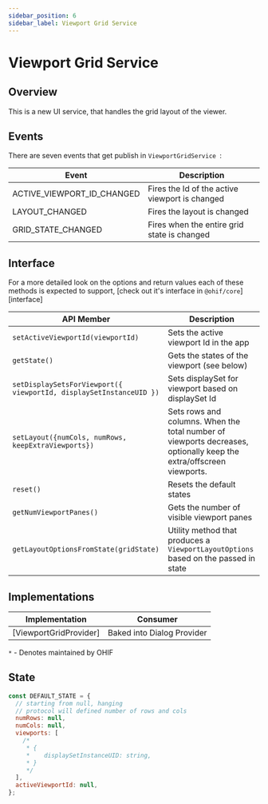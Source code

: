 ```yaml
---
sidebar_position: 6
sidebar_label: Viewport Grid Service
---
```


# Viewport Grid Service

## Overview

This is a new UI service, that handles the grid layout of the viewer.

## Events

There are seven events that get publish in `ViewportGridService `:

| Event                         | Description                                       |
| ----------------------------- | --------------------------------------------------|
| ACTIVE_VIEWPORT_ID_CHANGED | Fires the Id of the active viewport is changed |
| LAYOUT_CHANGED                | Fires the layout is changed                       |
| GRID_STATE_CHANGED            | Fires when the entire grid state is changed       |
## Interface

For a more detailed look on the options and return values each of these methods
is expected to support, [check out it's interface in `@ohif/core`][interface]

| API Member                                                            | Description                                         |
| --------------------------------------------------------------------- | --------------------------------------------------- |
| `setActiveViewportId(viewportId)`                                       | Sets the active viewport Id in the app           |
| `getState()`                                                          | Gets the states of the viewport (see below)         |
| `setDisplaySetsForViewport({ viewportId, displaySetInstanceUID })` | Sets displaySet for viewport based on displaySet Id |
| `setLayout({numCols, numRows, keepExtraViewports})`                   | Sets rows and columns. When the total number of viewports decreases, optionally keep the extra/offscreen viewports. |
| `reset()`                                                             | Resets the default states                           |
| `getNumViewportPanes()`                                               | Gets the number of visible viewport panes           |
| `getLayoutOptionsFromState(gridState)`                                | Utility method that produces a `ViewportLayoutOptions` based on the passed in state|

## Implementations

| Implementation         | Consumer                   |
| ---------------------- | -------------------------- |
| [ViewportGridProvider] | Baked into Dialog Provider |

`*` - Denotes maintained by OHIF

## State

```js
const DEFAULT_STATE = {
  // starting from null, hanging
  // protocol will defined number of rows and cols
  numRows: null,
  numCols: null,
  viewports: [
    /*
     * {
     *    displaySetInstanceUID: string,
     * }
     */
  ],
  activeViewportId: null,
};
```
